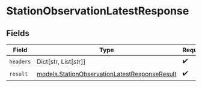 # StationObservationLatestResponse


## Fields

| Field                                                                                                | Type                                                                                                 | Required                                                                                             | Description                                                                                          |
| ---------------------------------------------------------------------------------------------------- | ---------------------------------------------------------------------------------------------------- | ---------------------------------------------------------------------------------------------------- | ---------------------------------------------------------------------------------------------------- |
| `headers`                                                                                            | Dict[str, List[*str*]]                                                                               | :heavy_check_mark:                                                                                   | N/A                                                                                                  |
| `result`                                                                                             | [models.StationObservationLatestResponseResult](../models/stationobservationlatestresponseresult.md) | :heavy_check_mark:                                                                                   | N/A                                                                                                  |